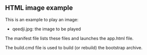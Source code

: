 ## HTML image example
This is an example to play an image: 
  * qeedji.jpg: the image to be played  
  
The manifest file lists these files and launches the app.html file.

The build.cmd file is used to build (or rebuild) the bootstrap archive.
